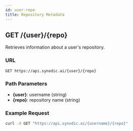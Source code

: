 ```yaml
---
id: user-repo
title: Repository Metadata
---
```


## GET /\{user\}/\{repo\}

Retrieves information about a user's repository.

### URL

`GET https://api.synodic.ai/{user}/{repo}`

### Path Parameters

- **\{user\}**: username (string)
- **\{repo\}**: repository name (string)

### Example Request

```bash
curl -X GET "https://api.synodic.ai/{username}/{repo}"
```